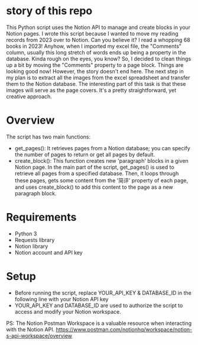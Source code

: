 # story of this repo
This Python script uses the Notion API to manage and create blocks in your Notion pages.
I wrote this script because I wanted to move my reading records from 2023 over to Notion. Can you believe it? I read a whopping 68 books in 2023! 
Anyhow, when I imported my excel file, the "Comments" column, usually this long stretch of words ends up being a property in the database. Kinda rough on the eyes, you know? So, I decided to clean things up a bit by moving the "Comments" property to a page block. Things are looking good now!
However, the story doesn't end here. The next step in my plan is to extract all the images from the excel spreadsheet and transfer them to the Notion database. The interesting part of this task is that these images will serve as the page covers. It's a pretty straightforward, yet creative approach.
# Overview
The script has two main functions:
- get_pages(): It retrieves pages from a Notion database; you can specify the number of pages to return or get all pages by default.
- create_block(): This function creates new 'paragraph' blocks in a given Notion page.
In the main part of the script, get_pages() is used to retrieve all pages from a specified database. Then, it loops through these pages, gets some content from the '简评' property of each page, and uses create_block() to add this content to the page as a new paragraph block.
# Requirements
- Python 3
- Requests library
- Notion library
- Notion account and API key
# Setup
- Before running the script, replace YOUR_API_KEY & DATABASE_ID in the following line with your Notion API key
- YOUR_API_KEY and DATABASE_ID are used to authorize the script to access and modify your Notion workspace.

PS: The Notion Postman Workspace is a valuable resource when interacting with the Notion API.
https://www.postman.com/notionhq/workspace/notion-s-api-workspace/overview
